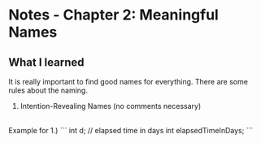 # Notes - Chapter 2: Meaningful Names
## What I learned
It is really important to find good names for everything. There are some rules about the naming.
<br>
1. Intention-Revealing Names (no comments necessary)

<br>
Example for 1.)
```
int d; // elapsed time in days 
int elapsedTimeInDays; 
```
